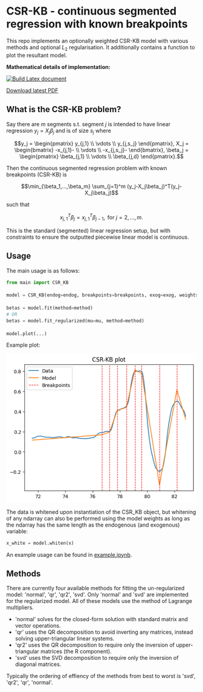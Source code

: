 # CSR-KB - continuous segmented regression with known breakpoints

This repo implements an optionally weighted CSR-KB model with various methods and optional $L_2$ regularisation. It additionally contains a function to plot the resultant model. 

**Mathematical details of implementation:**

[![Build Latex document](https://github.com/SebFoulger/CSR-KB/actions/workflows/build_latex.yaml/badge.svg)](https://github.com/SebFoulger/CSR-KB/actions/workflows/build_latex.yaml)

[Download latest PDF](https://nightly.link/SebFoulger/CSR-KB/workflows/build_latex.yaml/main/PDF.zip)

## What is the CSR-KB problem?

Say there are $m$ segments s.t. segment $j$ is intended to have linear regression $y_j = X_j \beta_j$ and is of size $s_j$ where

$$y_j = \begin{pmatrix}
y_{j,1} \\
\vdots \\
y_{j,s_j}
\end{pmatrix}, X_j = 
\begin{bmatrix}
-x_{j,1}-  \\
\vdots \\
-x_{j,s_j}-
\end{bmatrix}, \beta_j = 
\begin{pmatrix}
\beta_{j,1}  \\
\vdots \\
\beta_{j,d}
\end{pmatrix}.$$

Then the continuous segmented regression problem with known breakpoints (CSR-KB) is

$$\min_{\beta_1,...,\beta_m} \sum_{j=1}^m  (y_j-X_j\beta_j)^T(y_j-X_j\beta_j)$$

such that

$$x_{j, 1}^T \beta_j = x_{j, 1}^T \beta_{j-1}, \text{ for }j=2, ..., m.$$

This is the standard (segmented) linear regression setup, but with constraints to ensure the outputted piecewise linear model is continuous.

## Usage

The main usage is as follows:
```python
from main import CSR_KB

model = CSR_KB(endog=endog, breakpoints=breakpoints, exog=exog, weights=weights, seg_weights=seg_weights, hasconst=hasconst)

betas = model.fit(method=method)
# OR
betas = model.fit_regularized(mu=mu, method=method)

model.plot(...)
```
Example plot:

![example_plot](images/example_plot.png)

The data is whitened upon instantiation of the CSR_KB object, but whitening of any ndarray can also be performed using the model weights as long as the ndarray has the same length as the endogenous (and exogenous) variable:
```python
x_white = model.whiten(x)
```

An example usage can be found in [example.ipynb](example.ipynb).

## Methods

There are currently four available methods for fitting the un-regularized model: 'normal', 'qr', 'qr2', 'svd'. Only 'normal' and 'svd' are implemented for the regularized model. All of these models use the method of Lagrange multipliers.
* 'normal' solves for the closed-form solution with standard matrix and vector operations.
* 'qr' uses the QR decomposition to avoid inverting any matrices, instead solving upper-triangular linear systems.
* 'qr2' uses the QR decomposition to require only the inversion of upper-triangular matrices (the R component).
* 'svd' uses the SVD decomposition to require only the inversion of diagonal matrices.

Typically the ordering of effiency of the methods from best to worst is 'svd', 'qr2', 'qr', 'normal'.
